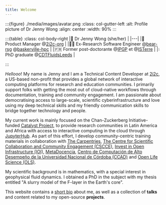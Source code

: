 ```yaml
---
title: Welcome
---
```


:::{figure} ./media/images/avatar.png
:class: col-gutter-left
:alt: Profile picture of Dr Jenny Wong
:align: center
:width: 90%
:::

:::{table}
:class: col-body-right
|👋 Dr Jenny Wong (she/her) |
|---|
|📖 Product Manager @[2i2c-org](https://2i2c.org/) |
|👩‍💻 Ex-Research Software Engineer @[bear-rsg](https://github.com/bear-rsg) @[baskerville-hpc](https://github.com/baskerville-hpc) |
|🇫🇷 Former post-doctorante @[IPGP](https://github.com/IPGP) et @[ISTerre](https://www.isterre.fr/) |
|💧 PhD graduate @[CDTFluidsLeeds](https://fluid-dynamics.leeds.ac.uk/) |

:::

_Hellooo_! My name is Jenny and I am a Technical Content Developer at [2i2c](https://2i2c.org/), a US-based non-profit that provides a global network of interactive computing platforms for research and education communities. I primarily support folks with getting the most out of cloud-native workflows through documentation, training and community engagement. I am passionate about democratising access to large-scale, scientific cyberinfrastructure and love using my deep technical skills and my friendly communication skills to bridge together technology and people.

My current work is mainly focused on the Chan-Zuckerberg Initiative-funded [Catalyst Project](https://czi-catalystproject.github.io/catalyst-project/), to provide research communities in Latin America and Africa with access to interactive computing in the cloud through [JupyterHub](https://jupyter.org/hub). As part of this effort, I develop community-centric training materials in collaboration with [The Carpentries](https://carpentries.org/), [The Centre for Scientific Collaboration and Community Engagement (CSCCE)](https://www.cscce.org/), [Invest in Open Infrastructure (IOI)](http://investinopen.org/), [MetaDocencia](http://metadocencia.org/), [Centro de Computación de Alto Desempeño de la Universidad Nacional de Córdoba (CCAD)](https://www.google.com/url?sa=t&source=web&rct=j&opi=89978449&url=https://ccad.unc.edu.ar/&ved=2ahUKEwi0ptCq0aSIAxWkT0EAHTPMEaQQFnoECDAQAQ&usg=AOvVaw3MoIOKfOoQnvEuTOxAtRrM) and [Open Life Science (OLS)](https://openlifesci.org/).

My scientific background is in mathematics, with a special interest in geophysical fluid dynamics. I obtained a PhD in the subject with my thesis entitled "A slurry model of the F-layer in the Earth's core".

This website contains a [short bio](about.md) about me, as well as a collection of **talks** and content related to my open-source **projects**.
